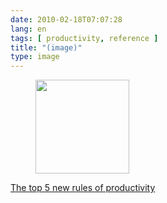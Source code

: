 ```yaml
---
date: 2010-02-18T07:07:28
lang: en
tags: [ productivity, reference ]
title: "(image)"
type: image
---
```


<figure>
<a
href="https://hugo.ferreira.cc/the-top-5-new-rules-of-productivity/attachment/1175/"
rel="attachment"><img
src="/wp-content/uploads/2010/02/tumblr_ky1kc7LGDE1qz82meo1_400-150x150.jpg"
width="150" height="150" /></a></figure>

[The top 5 new rules of
productivity](http://positivesharing.com/2010/02/5-new-rules-of-productivity/)

